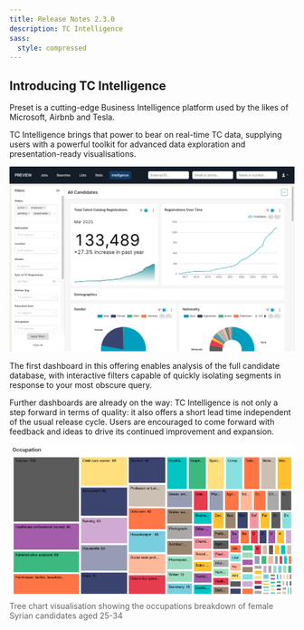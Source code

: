 ```yaml
---
title: Release Notes 2.3.0
description: TC Intelligence
sass:
  style: compressed
---
```

## Introducing TC Intelligence
Preset is a cutting-edge Business Intelligence platform used by the likes of Microsoft,
Airbnb and Tesla. 

TC Intelligence brings that power to bear on real-time TC data, supplying 
users with a powerful toolkit for advanced data exploration and presentation-ready visualisations.

<div class="card-image-container-narrow">
  <img src="./../assets/images/v230/TCIntelligenceFilters.png" 
        alt="TC Logo" class="card-image">
</div>

The first dashboard in this offering enables analysis of the full candidate database, with 
interactive filters capable of quickly isolating segments in response to your most obscure query. 

Further dashboards are already on the way: TC Intelligence is not only a step forward in terms of 
quality: it also offers a short lead time independent of the usual release cycle. Users are 
encouraged to come forward with feedback and ideas to drive its continued improvement and expansion.

<div class="card-image-container-narrow">
  <img src="./../assets/images/v230/TCIOccupationTreeChart.png" 
       alt="Tree chart visualisation showing the occupations breakdown of female Syrian candidates" 
       class="card-image">
  <div style="color: #666; margin-top: 4px;">
    Tree chart visualisation showing the occupations breakdown of female Syrian candidates aged 25-34
  </div>
</div>

